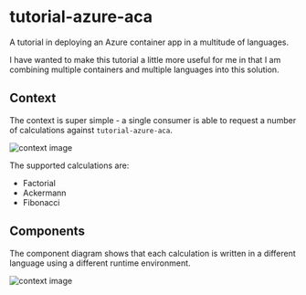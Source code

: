 # tutorial-azure-aca

A tutorial in deploying an Azure container app in a multitude of languages.

I have wanted to make this tutorial a little more useful for me in that I am combining multiple containers and multiple languages into this solution.

## Context

The context is super simple - a single consumer is able to request a number of calculations against `tutorial-azure-aca`.

![context image](http://www.plantuml.com/plantuml/proxy?cache=no&src=https://raw.githubusercontent.com/graeme-lockley/tutorial-azure-aca/main/docs/context.puml "Context")

The supported calculations are:

- Factorial
- Ackermann
- Fibonacci

## Components

The component diagram shows that each calculation is written in a different language using a different runtime environment.

![context image](http://www.plantuml.com/plantuml/proxy?cache=no&src=https://raw.githubusercontent.com/graeme-lockley/tutorial-azure-aca/main/docs/system-tutorial-azure-aca.puml "system-tutorial-azure-aca")

